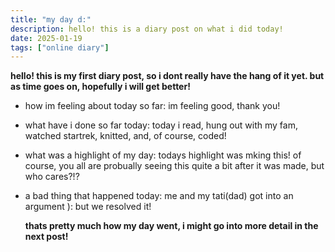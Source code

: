 ```yaml
---
title: "my day d:"
description: hello! this is a diary post on what i did today!
date: 2025-01-19
tags: ["online diary"]
---
```

**hello! this is my first diary post, so i dont really have the hang of it yet. but as time goes on, hopefully i will get better!** 
* how im feeling about today so far:
  im feeling good, thank you!

* what have i done so far today:
  today i read, hung out with my fam, watched startrek, knitted, and, of course, coded!

* what was a highlight of my day:
  todays highlight was mking this! of course, you all are probually seeing this quite a bit after it was made, but who cares?!?

* a bad thing that happened today:
  me and my tati(dad) got into an argument ): but we resolved it!

  **thats pretty much how my day went, i might go into more detail in the next post!**

